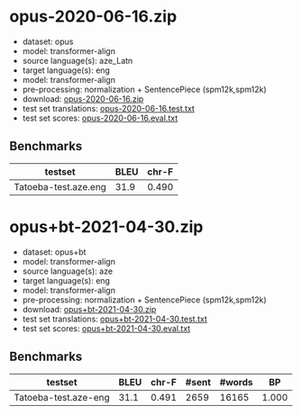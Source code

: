 # opus-2020-06-16.zip

* dataset: opus
* model: transformer-align
* source language(s): aze_Latn
* target language(s): eng
* model: transformer-align
* pre-processing: normalization + SentencePiece (spm12k,spm12k)
* download: [opus-2020-06-16.zip](https://object.pouta.csc.fi/Tatoeba-MT-models/aze-eng/opus-2020-06-16.zip)
* test set translations: [opus-2020-06-16.test.txt](https://object.pouta.csc.fi/Tatoeba-MT-models/aze-eng/opus-2020-06-16.test.txt)
* test set scores: [opus-2020-06-16.eval.txt](https://object.pouta.csc.fi/Tatoeba-MT-models/aze-eng/opus-2020-06-16.eval.txt)

## Benchmarks

| testset               | BLEU  | chr-F |
|-----------------------|-------|-------|
| Tatoeba-test.aze.eng 	| 31.9 	| 0.490 |


# opus+bt-2021-04-30.zip

* dataset: opus+bt
* model: transformer-align
* source language(s): aze
* target language(s): eng
* model: transformer-align
* pre-processing: normalization + SentencePiece (spm12k,spm12k)
* download: [opus+bt-2021-04-30.zip](https://object.pouta.csc.fi/Tatoeba-MT-models/aze-eng/opus+bt-2021-04-30.zip)
* test set translations: [opus+bt-2021-04-30.test.txt](https://object.pouta.csc.fi/Tatoeba-MT-models/aze-eng/opus+bt-2021-04-30.test.txt)
* test set scores: [opus+bt-2021-04-30.eval.txt](https://object.pouta.csc.fi/Tatoeba-MT-models/aze-eng/opus+bt-2021-04-30.eval.txt)

## Benchmarks

| testset | BLEU  | chr-F | #sent | #words | BP |
|---------|-------|-------|-------|--------|----|
| Tatoeba-test.aze-eng 	| 31.1 	| 0.491 	| 2659 	| 16165 	| 1.000 |

